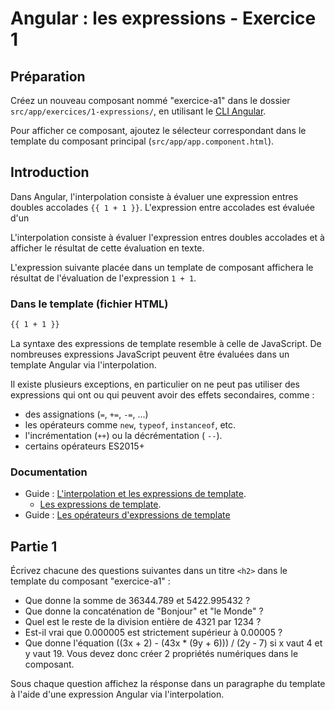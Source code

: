 # Angular : les expressions - Exercice 1


## Préparation
Créez un nouveau composant nommé "exercice-a1" dans le dossier `src/app/exercices/1-expressions/`, en utilisant le [CLI Angular](https://angular.io/cli).

Pour afficher ce composant, ajoutez le sélecteur correspondant dans le template du composant principal (`src/app/app.component.html`).

## Introduction
Dans Angular, l'interpolation consiste à évaluer une expression entres doubles accolades `{{ 1 + 1 }}`. L'expression entre accolades est évaluée d'un

L'interpolation consiste à évaluer l'expression entres doubles accolades et à afficher le résultat de cette évaluation en texte.

L'expression suivante placée dans un template de composant affichera le résultat de l'évaluation de l'expression `1 + 1`.

### Dans le template (fichier HTML)
``` html
{{ 1 + 1 }}
```

La syntaxe des expressions de template resemble à celle de JavaScript. De nombreuses expressions JavaScript peuvent être évaluées dans un template Angular via l'interpolation.

Il existe plusieurs exceptions, en particulier on ne peut pas utiliser des expressions qui ont ou qui peuvent avoir des effets secondaires, comme :

- des assignations (`=`, `+=`, `-=`, ...)
- les opérateurs comme `new`, `typeof`, `instanceof`, etc.
- l'incrémentation (`++`) ou la décrémentation ( `--`).
- certains opérateurs ES2015+

### Documentation
- Guide : [L'interpolation et les expressions de template](https://angular.io/guide/template-syntax).
  - [Les expressions de template](https://angular.io/guide/template-syntax#template-expressions).
- Guide : [Les opérateurs d'expressions de template](https://angular.io/guide/template-syntax#template-expression-operators)

## Partie 1

Écrivez chacune des questions suivantes dans un titre `<h2>` dans le template du composant "exercice-a1" :

- Que donne la somme de 36344.789 et 5422.995432 ?
- Que donne la concaténation de "Bonjour" et "le Monde" ?
- Quel est le reste de la division entière de 4321 par 1234 ?
- Est-il vrai que 0.000005 est strictement supérieur à 0.00005 ?
- Que donne l'équation ((3x + 2) - (43x * (9y + 6))) / (2y - 7) si x vaut 4 et y vaut 19. Vous devez donc créer 2 propriétés numériques dans le composant.

Sous chaque question affichez la résponse dans un paragraphe du template à l'aide d'une expression Angular via l'interpolation.
